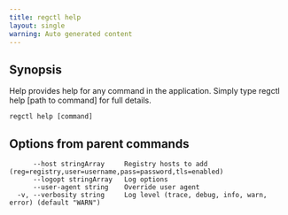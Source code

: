 ```yaml
---
title: regctl help
layout: single
warning: Auto generated content
---
```


## Synopsis

Help provides help for any command in the application.
Simply type regctl help [path to command] for full details.

```shell
regctl help [command]
```

## Options from parent commands

```text
      --host stringArray     Registry hosts to add (reg=registry,user=username,pass=password,tls=enabled)
      --logopt stringArray   Log options
      --user-agent string    Override user agent
  -v, --verbosity string     Log level (trace, debug, info, warn, error) (default "WARN")
```
